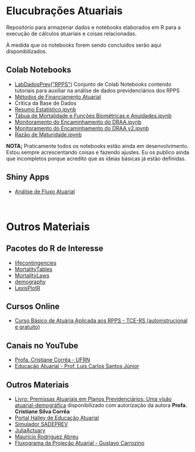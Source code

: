 # Elucubrações Atuariais

Repositório para armazenar dados e notebooks elaborados em R para a execução de cálculos atuariais e coisas relacionadas.

À medida que os notebooks forem sendo concluídos serão aqui disponibilizados.

## **Colab Notebooks**

* [LabDadosPrev("RPPS")](https://marcosfs2006.github.io/LabDadosPrevRPPS/) Conjunto de Colab Notebooks contendo tutoriais para auxiliar na análise de dados previdenciários dos RPPS
* [Métodos de Financiamento Atuarial](https://colab.research.google.com/drive/1WZWnvOeVF6TusKDf9SiozeUgBfIxzpi2?usp=sharing)
* Crítica da Base de Dados
* [Resumo Estatístico.ipynb](https://colab.research.google.com/drive/1v9pIbLNNxw_SY-4C0XXJmpKHXidzKgwb?usp=sharing)
* [Tábua de Mortalidade e Funções Biométricas e Anuidades.ipynb](https://colab.research.google.com/drive/1lLxtvm8IL3Z5B6AncPSllMGK7ZcYd06C?usp=sharing)
* [Monitoramento do Encaminhamento do DRAA.ipynb](https://colab.research.google.com/drive/1xUJB_OaQOmG17hGkmN9zQ6-7AaXTccLw?usp=sharing)
* [Monitoramento do Encaminhamento do DRAA v2.ipynb](https://colab.research.google.com/drive/1yfv5yqlt4S1sTMUlfdd15w5lT9nyx9Yl?usp=sharing)
* [Razão de Maturidade.ipynb](https://colab.research.google.com/drive/1gLxJSMWsfoZmM-HIU6kTiXoXJxSDTRxn?usp=sharing)

**NOTA;** Praticamente todos os notebooks estão ainda em desenvolvimento. Estou sempre acrescentando coisas e fazendo ajustes. Eu os publico ainda que incompletos porque acredito que as ideias básicas já estão definidas.


## **Shiny Apps**

* [Análise de Fluxo Atuarial]( https://marcosfs2006.shinyapps.io/fluxo_atuarial/)

<br>

# **Outros Materiais**

## **Pacotes do R de Interesse**

* [lifecontingencies](https://cran.r-project.org/web/packages/lifecontingencies/index.html)
* [MortalityTables](https://cran.r-project.org/web/packages/MortalityTables/)
* [MortalityLaws](https://cran.r-project.org/web/packages/MortalityLaws/index.html)
* [demography](https://cran.r-project.org/web/packages/demography/index.html)
* [LexisPlotR](https://github.com/ottlngr/LexisPlotR)

## **Cursos Online**

* [Curso Básico de Atuária Aplicada aos RPPS - TCE-RS (autoinstrucional e gratuito)](https://ead.tce.rs.gov.br/moodle/course/index.php?categoryid=1)

## **Canais no YouTube**

* [Profa. Cristiane Corrêa - UFRN](https://www.youtube.com/channel/UCaRRm8ss8mt79teMKRUgJeg/featured)
* [Educação Atuarial - Prof. Luis Carlos Santos Júnior](https://www.youtube.com/c/Educa%C3%A7%C3%A3oAtuarial/videos)

<!--
* [Arte Atuarial](https://www.youtube.com/c/ArteAtuarial/featured)
-->

<!--
* [Liga de Ciências Atuariais](https://www.youtube.com/channel/UCHyg2Cesm4wpCDbZP9S3wlQ)
* [Atuária em Destaque](https://www.youtube.com/channel/UCDBbgtha54k-nyDAGOBXhXw/videos)
-->

## **Outros Materiais**

* [Livro: Premissas Atuariais em Planos Previdenciários: Uma visão atuarial-demográfica](https://drive.google.com/file/d/1mRsE_5X9ALEY62vkgsU5GziQHaY-HzKn/view?usp=sharing) disponibilizado com autorização da autora **Profa. Cristiane Silva Corrêa**
* [Portal Halley de Educação Atuarial](https://atuaria.github.io/portalhalley/index.html)
* [Simulador SADEPREV](http://sadeprevonline.ufrn.br:3838/sadeprev/)
* [JuliaActuary](https://juliaactuary.org/)
* [Mauricio Rodriguez Abreu](https://rpubs.com/mrabreu22/)
* [Fluxograma da Projeção Atuarial - Gustavo Carrozino](https://vimeo.com/380302428/ee6308c54b)

